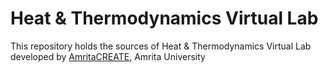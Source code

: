 # Heat & Thermodynamics Virtual Lab
This repository holds the sources of Heat & Thermodynamics Virtual Lab developed by <a href="http://vlab.amrita.edu/index.php?sub=1&brch=194" target="_blank">AmritaCREATE</a>, Amrita University


